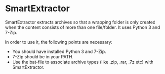 SmartExtractor
==============

SmartExtractor extracts archives so that a wrapping folder is only created when the content consists of more than one file/folder.
It uses Python 3 and 7-Zip.


In order to use it, the following points are necessary:

- You should have installed Python 3 and 7-Zip.
- 7-Zip should be in your PATH.
- Use the bat-file to associate archive types (like .zip, .rar, .7z etc) with SmartExtractor.
